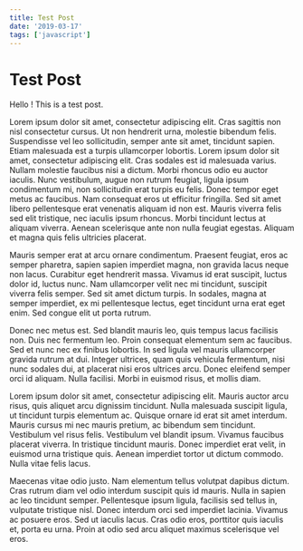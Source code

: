 ```yaml
---
title: Test Post
date: '2019-03-17'
tags: ['javascript']
---
```


# Test Post

Hello ! This is a test post.

Lorem ipsum dolor sit amet, consectetur adipiscing elit. Cras sagittis non nisl consectetur cursus. Ut non hendrerit urna, molestie bibendum felis. Suspendisse vel leo sollicitudin, semper ante sit amet, tincidunt sapien. Etiam malesuada est a turpis ullamcorper lobortis. Lorem ipsum dolor sit amet, consectetur adipiscing elit. Cras sodales est id malesuada varius. Nullam molestie faucibus nisi a dictum. Morbi rhoncus odio eu auctor iaculis. Nunc vestibulum, augue non rutrum feugiat, ligula ipsum condimentum mi, non sollicitudin erat turpis eu felis. Donec tempor eget metus ac faucibus. Nam consequat eros ut efficitur fringilla. Sed sit amet libero pellentesque erat venenatis aliquam id non est. Mauris viverra felis sed elit tristique, nec iaculis ipsum rhoncus. Morbi tincidunt lectus at aliquam viverra. Aenean scelerisque ante non nulla feugiat egestas. Aliquam et magna quis felis ultricies placerat.

Mauris semper erat at arcu ornare condimentum. Praesent feugiat, eros ac semper pharetra, sapien sapien imperdiet magna, non gravida lacus neque non lacus. Curabitur eget hendrerit massa. Vivamus id erat suscipit, luctus dolor id, luctus nunc. Nam ullamcorper velit nec mi tincidunt, suscipit viverra felis semper. Sed sit amet dictum turpis. In sodales, magna at semper imperdiet, ex mi pellentesque lectus, eget tincidunt urna erat eget enim. Sed congue elit ut porta rutrum.

Donec nec metus est. Sed blandit mauris leo, quis tempus lacus facilisis non. Duis nec fermentum leo. Proin consequat elementum sem ac faucibus. Sed et nunc nec ex finibus lobortis. In sed ligula vel mauris ullamcorper gravida rutrum at dui. Integer ultrices, quam quis vehicula fermentum, nisi nunc sodales dui, at placerat nisi eros ultrices arcu. Donec eleifend semper orci id aliquam. Nulla facilisi. Morbi in euismod risus, et mollis diam.

Lorem ipsum dolor sit amet, consectetur adipiscing elit. Mauris auctor arcu risus, quis aliquet arcu dignissim tincidunt. Nulla malesuada suscipit ligula, ut tincidunt turpis elementum ac. Quisque ornare id erat sit amet interdum. Mauris cursus mi nec mauris pretium, ac bibendum sem tincidunt. Vestibulum vel risus felis. Vestibulum vel blandit ipsum. Vivamus faucibus placerat viverra. In tristique tincidunt mauris. Donec imperdiet erat velit, in euismod urna tristique quis. Aenean imperdiet tortor ut dictum commodo. Nulla vitae felis lacus.

Maecenas vitae odio justo. Nam elementum tellus volutpat dapibus dictum. Cras rutrum diam vel odio interdum suscipit quis id mauris. Nulla in sapien ac leo tincidunt semper. Pellentesque ipsum ligula, facilisis sed tellus in, vulputate tristique nisl. Donec interdum orci sed imperdiet lacinia. Vivamus ac posuere eros. Sed ut iaculis lacus. Cras odio eros, porttitor quis iaculis et, porta eu urna. Proin at odio sed arcu aliquet maximus scelerisque vel eros.
